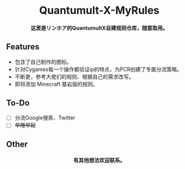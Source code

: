 <h1 align="center">
  <br>Quantumult-X-MyRules</br>
</h1>

<h4 align="center">这里是リンホア的QuantumultX自建规则仓库，随意取用。</h4>

## Features

- 包含了自己制作的图标。
- 针对Cygames每一个操作都验证ip的特点，为PCR创建了专属分流策略。
- 不断更，参考大佬们的规则、根据自己的需求改写。
- 即将添加 Minecraft 基岩版的规则。

## To-Do

- [ ] 分流Google搜索、Twitter
- [ ] ~~早睡早起~~

## Other

<h4 align="center">有其他想法欢迎联系。</h4>
